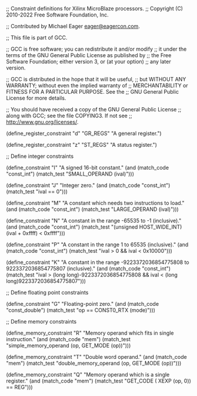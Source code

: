;; Constraint definitions for Xilinx MicroBlaze processors.
;; Copyright (C) 2010-2022 Free Software Foundation, Inc.

;; Contributed by Michael Eager <eager@eagercon.com>.

;; This file is part of GCC.

;; GCC is free software; you can redistribute it and/or modify
;; it under the terms of the GNU General Public License as published by
;; the Free Software Foundation; either version 3, or (at your option)
;; any later version.

;; GCC is distributed in the hope that it will be useful,
;; but WITHOUT ANY WARRANTY; without even the implied warranty of
;; MERCHANTABILITY or FITNESS FOR A PARTICULAR PURPOSE.  See the
;; GNU General Public License for more details.

;; You should have received a copy of the GNU General Public License
;; along with GCC; see the file COPYING3.  If not see
;; <http://www.gnu.org/licenses/>. 

(define_register_constraint "d" "GR_REGS"
  "A general register.")

(define_register_constraint "z" "ST_REGS"
  "A status register.")

;; Define integer constraints

(define_constraint "I"
  "A signed 16-bit constant."
  (and (match_code "const_int")
       (match_test "SMALL_OPERAND (ival)")))

(define_constraint "J"
  "Integer zero."
  (and (match_code "const_int")
       (match_test "ival == 0")))

(define_constraint "M"
  "A constant which needs two instructions to load."
  (and (match_code "const_int")
       (match_test "LARGE_OPERAND (ival)")))

(define_constraint "N"
  "A constant in the range -65535 to -1 (inclusive)."
  (and (match_code "const_int")
       (match_test "(unsigned HOST_WIDE_INT) (ival + 0xffff) < 0xffff")))

(define_constraint "P"
  "A constant in the range 1 to 65535 (inclusive)."
  (and (match_code "const_int")
       (match_test "ival > 0 && ival < 0x10000")))

(define_constraint "K"
  "A constant in the range  -9223372036854775808 to 9223372036854775807 (inclusive)."
  (and (match_code "const_int")
       (match_test "ival > (long long)-9223372036854775808  && ival < (long long)9223372036854775807")))


;; Define floating point constraints

(define_constraint "G"
  "Floating-point zero."
  (and (match_code "const_double")
       (match_test "op == CONST0_RTX (mode)")))

;; Define memory constraints

(define_memory_constraint "R"
  "Memory operand which fits in single instruction."
  (and (match_code "mem")
       (match_test "simple_memory_operand (op, GET_MODE (op))")))

(define_memory_constraint "T"
  "Double word operand."
  (and (match_code "mem")
       (match_test "double_memory_operand (op, GET_MODE (op))")))

(define_memory_constraint "Q"
  "Memory operand which is a single register."
  (and (match_code "mem")
       (match_test "GET_CODE ( XEXP (op, 0)) == REG")))
